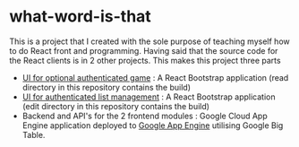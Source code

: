 # what-word-is-that

This is a project that I created with the sole purpose of teaching myself how to do React front and programming.  Having said that the source code for the React clients is in 2 other projects.  This makes this project three parts

 - [UI for optional authenticated game](https://github.com/rod-meaney/guess-word) : A React Bootstrap application (read directory in this repository contains the build)
 - [UI for authenticated list management](https://github.com/rod-meaney/guess-word-edit) : A React Bootstrap application (edit directory in this repository contains the build)
 - Backend and API's for the 2 frontend modules : Google Cloud App Engine application deployed to [Google App Engine](https://what-word-is-that.appspot.com/) utilising Google Big Table.
 
